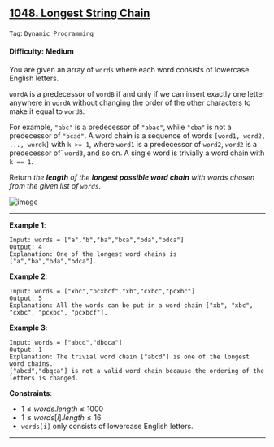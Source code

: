 ## [1048. Longest String Chain](https://leetcode.com/problems/longest-string-chain)

```Tag```: ```Dynamic Programming```

####  Difficulty: Medium

You are given an array of ```words``` where each word consists of lowercase English letters.

```wordA``` is a predecessor of ```wordB``` if and only if we can insert exactly one letter anywhere in ```wordA``` without changing the order of the other characters to make it equal to ```wordB```.

For example, ```"abc"``` is a predecessor of ```"abac"```, while ```"cba"``` is not a predecessor of ```"bcad"```.
A word chain is a sequence of words ```[word1, word2, ..., wordk]``` with ```k >= 1```, where ```word1``` is a predecessor of ```word2```, ```word2``` is a predecessor of` ```word3```, and so on. A single word is trivially a word chain with ```k == 1```.

Return _the __length__ of the __longest possible word chain__ with words chosen from the given list of ```words```_.

![image](https://github.com/quananhle/Python/assets/35042430/f886d9b0-2a88-48aa-8dc7-b1265416adbb)

---

__Example 1__:
```
Input: words = ["a","b","ba","bca","bda","bdca"]
Output: 4
Explanation: One of the longest word chains is ["a","ba","bda","bdca"].
```

__Example 2__:
```
Input: words = ["xbc","pcxbcf","xb","cxbc","pcxbc"]
Output: 5
Explanation: All the words can be put in a word chain ["xb", "xbc", "cxbc", "pcxbc", "pcxbcf"].
```

__Example 3__:
```
Input: words = ["abcd","dbqca"]
Output: 1
Explanation: The trivial word chain ["abcd"] is one of the longest word chains.
["abcd","dbqca"] is not a valid word chain because the ordering of the letters is changed.
```

__Constraints__:

- $1 \le words.length \le 1000$
- $1 \le words[i].length \le 16$
- ```words[i]``` only consists of lowercase English letters.

---
